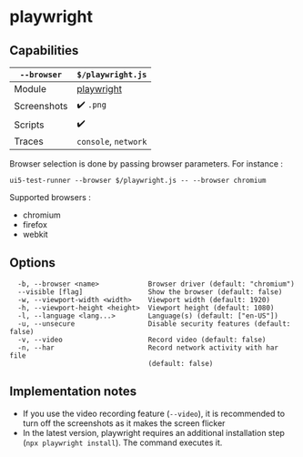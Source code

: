 # playwright

## Capabilities

| `--browser` | `$/playwright.js` |
|---|---|
| Module | [playwright](https://www.npmjs.com/package/playwright) |
| Screenshots | ✔️ `.png` |
| Scripts | ✔️ |
| Traces | `console`, `network` |

Browser selection is done by passing browser parameters. For instance :

`ui5-test-runner --browser $/playwright.js -- --browser chromium`

Supported browsers :

* chromium
* firefox
* webkit

## Options

```text
  -b, --browser <name>            Browser driver (default: "chromium")
  --visible [flag]                Show the browser (default: false)
  -w, --viewport-width <width>    Viewport width (default: 1920)
  -h, --viewport-height <height>  Viewport height (default: 1080)
  -l, --language <lang...>        Language(s) (default: ["en-US"])
  -u, --unsecure                  Disable security features (default: false)
  -v, --video                     Record video (default: false)
  -n, --har                       Record network activity with har file
                                  (default: false)
```

## Implementation notes

* If you use the video recording feature (`--video`), it is recommended to turn off the screenshots as it makes the screen flicker
* In the latest version, playwright requires an additional installation step (`npx playwright install`). The command executes it.
